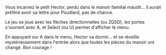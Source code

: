 Vous incarnez le petit Hector, perdu dans le manoir familial maudit... il aurait préféré avoir sa lettre pour Poudlard, pas de chance.

Le jeu se joue avec les flèches directionnelles (ou ZQSD), les portes s'ouvrent avec A, et Select (ou U) permet d'afficher le menu.

En appuyant sur A dans le menu, Hector va dormir... et se réveille mystérieusement dans l'entrée alors que toutes les pièces du manoir ont changé. Bon courage !
